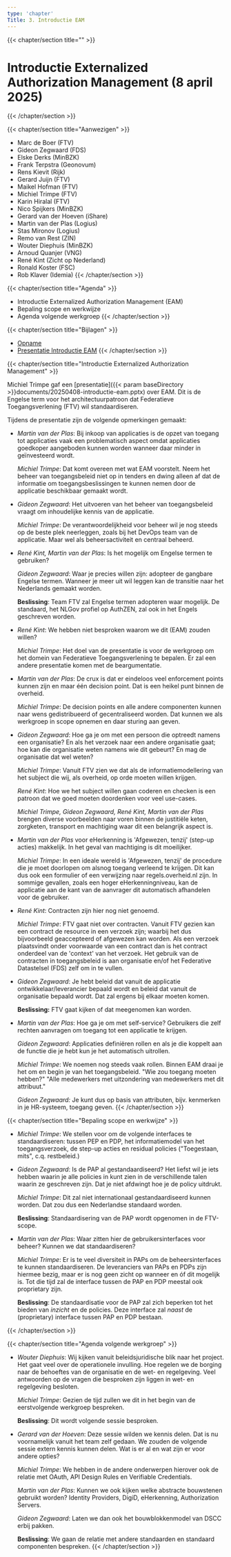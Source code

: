 ```yaml
---
type: 'chapter'
Title: 3. Introductie EAM
---
```

{{< chapter/section title="" >}}
# Introductie Externalized Authorization Management (8 april 2025)
{{< /chapter/section >}}

{{< chapter/section title="Aanwezigen" >}}
- Marc de Boer (FTV)
- Gideon Zegwaard (FDS)
- Elske Derks (MinBZK)
- Frank Terpstra (Geonovum)
- Rens Kievit (Rijk)
- Gerard Juijn (FTV)
- Maikel Hofman (FTV)
- Michiel Trimpe (FTV)
- Karin Hiralal (FTV)
- Nico Spijkers (MinBZK)
- Gerard van der Hoeven (iShare)
- Martin van der Plas (Logius)
- Stas Mironov (Logius)
- Remo van Rest (ZIN)
- Wouter Diephuis (MinBZK)
- Arnoud Quanjer (VNG)
- René Kint (Zicht op Nederland)
- Ronald Koster (FSC)
- Rob Klaver (Idemia)
{{< /chapter/section >}}

{{< chapter/section title="Agenda" >}}
- Introductie Externalized Authorization Management (EAM)
- Bepaling scope en werkwijze
- Agenda volgende werkgroep
{{< /chapter/section >}}

{{< chapter/section title="Bijlagen" >}}
- [Opname](https://github.com/VNG-Realisatie/ftv/raw/refs/heads/main/static/videos/20250408-introductie-eam.mp4)
- [Presentatie Introductie EAM](/ftv/documents/20250408-introductie-eam.pptx)
{{< /chapter/section >}}

{{< chapter/section title="Introductie Externalized Authorization Management" >}}

Michiel Trimpe gaf een [presentatie]({{< param baseDirectory >}}documents/20250408-introductie-eam.pptx) over EAM. Dit is de Engelse term voor het architectuurpatroon dat Federatieve Toegangsverlening (FTV) wil standaardiseren.

Tijdens de presentatie zijn de volgende opmerkingen gemaakt:
- *Martin van der Plas*: Bij inkoop van applicaties is de opzet van toegang tot applicaties vaak een problematisch aspect omdat applicaties goedkoper aangeboden kunnen worden wanneer daar minder in geïnvesteerd wordt.

  *Michiel Trimpe*: Dat komt overeen met wat EAM voorstelt. Neem het beheer van toegangsbeleid niet op in tenders en dwing alleen af dat de informatie om toegangsbeslissingen te kunnen nemen door de applicatie beschikbaar gemaakt wordt.

- *Gideon Zegwaard*: Het uitvoeren van het beheer van toegangsbeleid vraagt om inhoudelijke kennis van de applicatie.

  *Michiel Trimpe*: De verantwoordelijkheid voor beheer wil je nog steeds op de beste plek neerleggen, zoals bij het DevOps team van de applicatie. Maar wel als beheersactiviteit en centraal beheerd.

- *René Kint, Martin van der Plas*: Is het mogelijk om Engelse termen te gebruiken?

  *Gideon Zegwaard*: Waar je precies willen zijn: adopteer de gangbare Engelse termen. Wanneer je meer uit wil leggen kan de transitie naar het Nederlands gemaakt worden.

  **Beslissing**: Team FTV zal Engelse termen adopteren waar mogelijk. De standaard, het NLGov profiel op AuthZEN, zal ook in het Engels geschreven worden.

- *René Kint*: We hebben niet besproken waarom we dit (EAM) zouden willen?

  *Michiel Trimpe*: Het doel van de presentatie is voor de werkgroep om het domein van Federatieve Toegangsverlening te bepalen. Er zal een andere presentatie komen met de beargumentatie.

- *Martin van der Plas*: De crux is dat er eindeloos veel enforcement points kunnen zijn en maar één decision point. Dat is een heikel punt binnen de overheid.

  *Michiel Trimpe*: De decision points en alle andere componenten kunnen naar wens gedistribueerd of gecentraliseerd worden. Dat kunnen we als werkgroep in scope opnemen en daar sturing aan geven.

- *Gideon Zegwaard*: Hoe ga je om met een persoon die optreedt namens een organisatie? En als het verzoek naar een andere organisatie gaat; hoe kan die organisatie weten namens wie dit gebeurt? En mag de organisatie dat wel weten?

  *Michiel Trimpe*: Vanuit FTV zien we dat als de informatiemodellering van het subject die wij, als overheid, op orde moeten willen krijgen.

  *René Kint*: Hoe we het subject willen gaan coderen en checken is een patroon dat we goed moeten doordenken voor veel use-cases.

  *Michiel Trimpe, Gideon Zegwaard, René Kint, Martin van der Plas* brengen diverse voorbeelden naar voren binnen de justitiële keten, zorgketen, transport en machtiging waar dit een belangrijk aspect is.

- *Martin van der Plas* voor eHerkenning is 'Afgewezen, tenzij' (step-up acties) makkelijk. In het geval van machtiging is dit moeilijker.

  *Michiel Trimpe*: In een ideale wereld is 'Afgewezen, tenzij' de procedure die je moet doorlopen om alsnog toegang verleend te krijgen. Dit kan dus ook een formulier of een verwijzing naar regels.overheid.nl zijn. In sommige gevallen, zoals een hoger eHerkenningniveau, kan de applicatie aan de kant van de aanvrager dit automatisch afhandelen voor de gebruiker.

- *René Kint*: Contracten zijn hier nog niet genoemd.

  *Michiel Trimpe*: FTV gaat niet over contracten. Vanuit FTV gezien kan een contract de resource in een verzoek zijn; waarbij het dus bijvoorbeeld geaccepteerd of afgewezen kan worden. Als een verzoek plaatsvindt onder voorwaarde van een contract dan is het contract onderdeel van de 'context' van het verzoek. Het gebruik van de contracten in toegangsbeleid is aan organisatie en/of het Federative Datastelsel (FDS) zelf om in te vullen.

- *Gideon Zegwaard*: Je hebt beleid dat vanuit de applicatie ontwikkelaar/leverancier bepaald wordt en beleid dat vanuit de organisatie bepaald wordt. Dat zal ergens bij elkaar moeten komen.

  **Beslissing:** FTV gaat kijken of dat meegenomen kan worden.

- *Martin van der Plas*: Hoe ga je om met self-service? Gebruikers die zelf rechten aanvragen om toegang tot een applicatie te krijgen.

  *Gideon Zegwaard*: Applicaties definiëren rollen en als je die koppelt aan de functie die je hebt kun je het automatisch uitrollen.

  *Michiel Trimpe*: We noemen nog steeds vaak rollen. Binnen EAM draai je het om en begin je van het toegangsbeleid. "Wie zou toegang moeten hebben?" "Alle medewerkers met uitzondering van medewerkers met dit attribuut."

  *Gideon Zegwaard:* Je kunt dus op basis van attributen, bijv. kenmerken in je HR-systeem, toegang geven.
{{< /chapter/section >}}

{{< chapter/section title="Bepaling scope en werkwijze" >}}
- *Michiel Trimpe*: We stellen voor om de volgende interfaces te standaardiseren: tussen PEP en PDP, het informatiemodel van het toegangsverzoek, de step-up acties en residual policies ("Toegestaan, mits", c.q. restbeleid.)

- *Gideon Zegwaard*: Is de PAP al gestandaardiseerd? Het liefst wil je iets hebben waarin je alle policies in kunt zien in de verschillende talen waarin ze geschreven zijn. Dat je niet afdwingt hoe je de policy uitdrukt.

  *Michiel Trimpe*: Dit zal niet internationaal gestandaardiseerd kunnen worden. Dat zou dus een Nederlandse standaard worden.

  **Beslissing**: Standaardisering van de PAP wordt opgenomen in de FTV-scope.

- *Martin van der Plas*: Waar zitten hier de gebruikersinterfaces voor beheer? Kunnen we dat standaardiseren?

  *Michiel Trimpe*: Er is te veel diversiteit in PAPs om de beheersinterfaces te kunnen standaardiseren. De leveranciers van PAPs en PDPs zijn hiermee bezig, maar er is nog geen zicht op wanneer en óf dit mogelijk is. Tot die tijd zal de interface tussen de PAP en PDP meestal ook proprietary zijn.

  **Beslissing**: De standaardisatie voor de PAP zal zich beperken tot het bieden van *inzicht* en de policies. Deze interface zal *naast* de (proprietary) interface tussen PAP en PDP bestaan.

{{< /chapter/section >}}

{{< chapter/section title="Agenda volgende werkgroep" >}}

- *Wouter Diephuis*: Wij kijken vanuit beleidsjuridische blik naar het project. Het gaat veel over de operationele invulling. Hoe regelen we de borging naar de behoeftes van de organisatie en de wet- en regelgeving. Veel antwoorden op de vragen die besproken zijn liggen in wet- en regelgeving besloten.

  *Michiel Trimpe*: Gezien de tijd zullen we dit in het begin van de eerstvolgende werkgroep bespreken.

  **Beslissing**: Dit wordt volgende sessie besproken.

- *Gerard van der Hoeven*: Deze sessie wilden we kennis delen. Dat is nu voornamelijk vanuit het team zelf gedaan. We zouden de volgende sessie extern kennis kunnen delen. Wat is er al en wat zijn er voor andere opties?

  *Michiel Trimpe*: We hebben in de andere onderwerpen hierover ook de relatie met OAuth, API Design Rules en Verifiable Credentials.

  *Martin van der Plas*: Kunnen we ook kijken welke abstracte bouwstenen gebruikt worden? Identity Providers, DigiD, eHerkenning, Authorization Servers.

  *Gideon Zegwaard*: Laten we dan ook het bouwblokkenmodel van DSCC erbij pakken.

  **Beslissing**: We gaan de relatie met andere standaarden en standaard componenten bespreken.
{{< /chapter/section >}}
